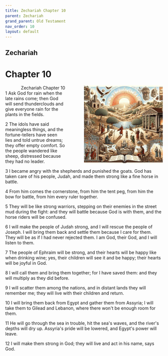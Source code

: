 ```yaml
---
title: Zechariah Chapter 10
parent: Zechariah
grand_parent: Old Testament
nav_order: 10
layout: default
---
```


## Zechariah

# Chapter 10

<div style="clear: both; text-align: right;">
    <div style="max-width: 50%; height: auto; float: right; margin: 0 0 10px 10px; padding-left: 10%;">
        <img src="/assets/Image/Zechariah/500/10.jpg" alt="Zechariah Chapter 10" class="chapter-image">
    </div>
    <figcaption style="font-size: 14px; text-align: right;">Zechariah Chapter 10</figcaption>
</div>
1 Ask God for rain when the late rains come; then God will send thunderclouds and give everyone rain for the plants in the fields.

2 The idols have said meaningless things, and the fortune-tellers have seen lies and told untrue dreams; they offer empty comfort. So the people wandered like sheep, distressed because they had no leader.

3 I became angry with the shepherds and punished the goats. God has taken care of his people, Judah, and made them strong like a fine horse in battle.

4 From him comes the cornerstone, from him the tent peg, from him the bow for battle, from him every ruler together.

5 They will be like strong warriors, stepping on their enemies in the street mud during the fight: and they will battle because God is with them, and the horse riders will be confused.

6 I will make the people of Judah strong, and I will rescue the people of Joseph. I will bring them back and settle them because I care for them. They will be as if I had never rejected them. I am God, their God, and I will listen to them.

7 The people of Ephraim will be strong, and their hearts will be happy like when drinking wine; yes, their children will see it and be happy; their hearts will be joyful in God.

8 I will call them and bring them together; for I have saved them: and they will multiply as they did before.

9 I will scatter them among the nations, and in distant lands they will remember me; they will live with their children and return.

10 I will bring them back from Egypt and gather them from Assyria; I will take them to Gilead and Lebanon, where there won't be enough room for them.

11 He will go through the sea in trouble, hit the sea's waves, and the river's depths will dry up. Assyria's pride will be lowered, and Egypt's power will leave.

12 I will make them strong in God; they will live and act in his name, says God.


